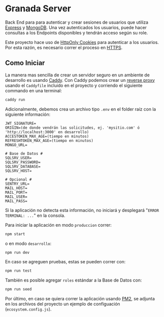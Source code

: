 # Granada Server

Back End para para autenticar y crear sesiones de usuarios que utiliza [Express](https://expressjs.com/) y [MongoDB](https://www.mongodb.com/). Una vez autenticados los usuarios, puede hacer consultas a los Endpoints disponibles y tendrán acceso según su role.

Este proyecto hace uso de [HttpOnly Cookies](https://www.cookiepro.com/knowledge/httponly-cookie/) para autenticar a los usuarios. Por esta razón, es necesario correr el proceso en [HTTPS](https://www.cloudflare.com/learning/ssl/what-is-https/).

## Como Iniciar

La manera mas sencilla de crear un servidor seguro en un ambiente de desarrollo es usando [Caddy](https://caddyserver.com/docs/getting-started). Con Caddy podemos crear un [reverse proxy](https://caddyserver.com/docs/quick-starts/reverse-proxy) usando el `Caddyfile` incluido en el proyecto y corriendo el siguiente commando en una terminal:

```bash
caddy run
```

Adicionalmente, debemos crea un archivo tipo `.env` en el folder raíz con la siguiente información:

```text
JWT_SIGNATURE=
ORIGIN=(de donde vendrán las solicitudes, ej. 'mysitio.com' ó 'http://localhost:3000' en desarrollo)
ACCESTOKEN_MAX_AGE=(tiempo en minutos)
REFRESHTOKEN_MAX_AGE=(tiempo en minutos)
MONGO_URL=

# Base de Datos #
SQLSRV_USER=
SQLSRV_PASSWORD=
SQLSRV_DATABASE=
SQLSRV_HOST=

# Opcional #
SENTRY_URL=
MAIL_HOST=
MAIL_PORT=
MAIL_USER=
MAIL_PASS=
```

Si la aplicación no detecta esta información, no iniciará y desplegará "`ERROR TERMINAL: ...`" en la consola.

Para iniciar la aplicación en modo `produccion` correr:

```bash
npm start
```

o en modo `desarrollo`:

```bash
npm run dev
```

En caso se agreguen pruebas, estas se pueden correr con:

```bash
npm run test
```

También es posible agregar `roles` estándar a la Base de Datos con:

```bash
npm run seed
```

Por último, en caso se quiera correr la aplicación usando [PM2](https://pm2.keymetrics.io/docs/usage/quick-start/), se adjunta en los archivos del proyecto un ejemplo de configuación (`ecosystem.config.js`).
